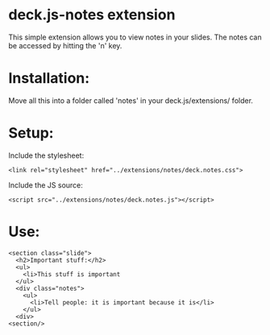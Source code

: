 deck.js-notes extension
=======================
This simple extension allows you to view notes in your slides.
The notes can be accessed by hitting the 'n' key.

# Installation: #

Move all this into a folder called 'notes' in your deck.js/extensions/ folder.

# Setup: #

Include the stylesheet:

    <link rel="stylesheet" href="../extensions/notes/deck.notes.css">

Include the JS source:

    <script src="../extensions/notes/deck.notes.js"></script>

# Use: #

    <section class="slide">
      <h2>Important stuff:</h2>
      <ul>
        <li>This stuff is important
      </ul>
      <div class="notes">
        <ul>
          <li>Tell people: it is important because it is</li>
        </ul>  
      <div>
    <section/>
